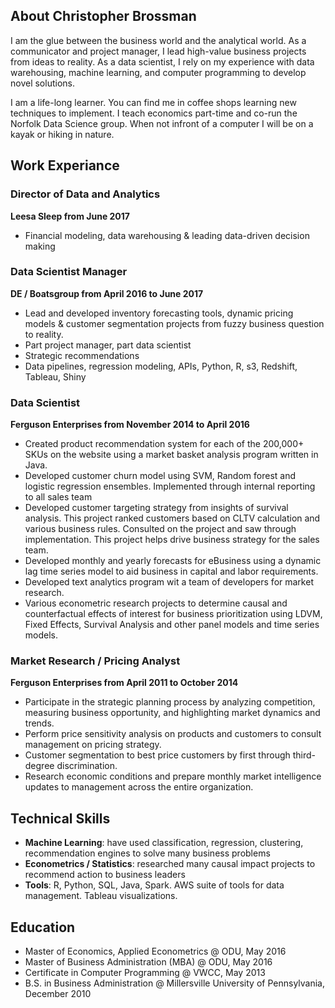 
## About Christopher Brossman
I am the glue between the business world and the analytical world. As a communicator and project manager, I lead high-value business projects from ideas to reality. As a data scientist, I rely on my experience with data warehousing, machine learning, and computer programming to develop novel solutions. 

I am a life-long learner. You can find me in coffee shops learning new techniques to implement. I teach economics part-time and co-run the Norfolk Data Science group. When not infront of a computer I will be on a kayak or hiking in nature. 

## Work Experiance

### Director of Data and Analytics
**Leesa Sleep from June 2017**
* Financial modeling, data warehousing & leading data-driven decision making

### Data Scientist Manager
**DE / Boatsgroup from April 2016 to June 2017**
* Lead and developed inventory forecasting tools, dynamic pricing models & customer segmentation projects from fuzzy business question to reality.
* Part project manager, part data scientist
* Strategic recommendations 
* Data pipelines, regression modeling, APIs, Python, R, s3, Redshift, Tableau, Shiny

### Data Scientist
**Ferguson Enterprises from November 2014 to April 2016**
* Created product recommendation system for each of the 200,000+ SKUs on the website using a market basket analysis program written in Java. 
* Developed customer churn model using SVM, Random forest and logistic regression ensembles. Implemented through internal reporting to all sales team
* Developed customer targeting strategy from insights of survival analysis. This project ranked customers based on CLTV calculation and various business rules. Consulted on the project and saw through implementation. This project helps drive business strategy for the sales team. 
* Developed monthly and yearly forecasts for eBusiness using a dynamic lag time series model to aid business in capital and labor requirements.
* Developed text analytics program wit a team of developers for market research. 
* Various econometric research projects to determine causal and counterfactual effects of interest for business prioritization using LDVM, Fixed Effects, Survival Analysis and other panel models and time series models.

### Market Research / Pricing Analyst
**Ferguson Enterprises from April 2011 to October 2014**
* Participate in the strategic planning process by analyzing competition, measuring business opportunity, and highlighting market dynamics and trends.
* Perform price sensitivity analysis on products and customers to consult management on pricing strategy.
* Customer segmentation to best price customers by first through third-degree discrimination.
* Research economic conditions and prepare monthly market intelligence updates to management across the entire organization.

## Technical Skills
* **Machine Learning**: have used classification, regression, clustering, recommendation engines to solve many business problems
* **Econometrics / Statistics**: researched many causal impact projects to recommend action to business leaders
* **Tools**: R, Python, SQL, Java, Spark. AWS suite of tools for data management. Tableau visualizations.

## Education
* Master of Economics, Applied Econometrics @ ODU, May 2016
* Master of Business Administration (MBA) @ ODU, May 2016
* Certificate in Computer Programming @ VWCC, May 2013
* B.S. in Business Administration @ Millersville University of Pennsylvania, December 2010 
